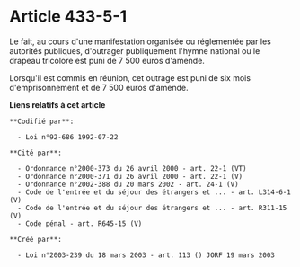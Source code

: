 # Article 433-5-1

Le fait, au cours d'une manifestation organisée ou réglementée par les autorités publiques, d'outrager publiquement l'hymne
national ou le drapeau tricolore est puni de 7 500 euros d'amende.

Lorsqu'il est commis en réunion, cet outrage est puni de six mois d'emprisonnement et de 7 500 euros d'amende.

**Liens relatifs à cet article**

	**Codifié par**:

	  - Loi n°92-686 1992-07-22

	**Cité par**:

	  - Ordonnance n°2000-373 du 26 avril 2000 - art. 22-1 (VT)
	  - Ordonnance n°2000-371 du 26 avril 2000 - art. 22-1 (V)
	  - Ordonnance n°2002-388 du 20 mars 2002 - art. 24-1 (V)
	  - Code de l'entrée et du séjour des étrangers et ... - art. L314-6-1 (V)
	  - Code de l'entrée et du séjour des étrangers et ... - art. R311-15 (V)
	  - Code pénal - art. R645-15 (V)

	**Créé par**:

	  - Loi n°2003-239 du 18 mars 2003 - art. 113 () JORF 19 mars 2003
